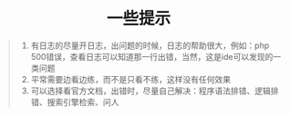 <h1 align="center">一些提示</h1>

> 1. 有日志的尽量开日志，出问题的时候，日志的帮助很大，例如：php 500错误，查看日志可以知道那一行出错，当然，这是ide可以发现的一类问题
> 2. 平常需要边看边练，而不是只看不练，这样没有任何效果
> 3. 可以选择看官方文档，出错时，尽量自己解决：程序语法排错、逻辑排错、搜索引擎检索、问人
